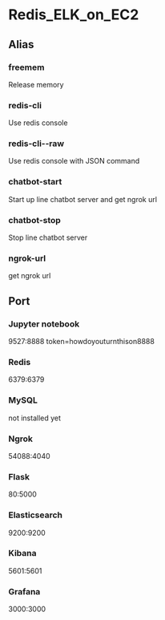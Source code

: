 # Redis_ELK_on_EC2

## Alias
### freemem
Release memory

### redis-cli
Use redis console

### redis-cli--raw
Use redis console with JSON command

### chatbot-start
Start up line chatbot server and get ngrok url

### chatbot-stop
Stop line chatbot server

### ngrok-url
get ngrok url


## Port
### Jupyter notebook
9527:8888
token=howdoyouturnthison8888

### Redis
6379:6379

###  MySQL
not installed yet

### Ngrok
54088:4040

### Flask
80:5000

### Elasticsearch
9200:9200

### Kibana
5601:5601

### Grafana
3000:3000
